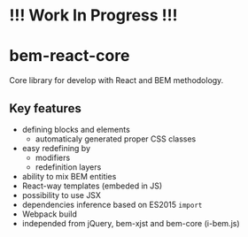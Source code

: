 # !!! Work In Progress !!!

# bem-react-core

Core library for develop with React and BEM methodology.

## Key features

  - defining blocks and elements
    - automaticaly generated proper CSS classes
  - easy redefining by
    - modifiers
    - redefinition layers
  - ability to mix BEM entities
  - React-way templates (embeded in JS)
  - possibility to use JSX
  - dependencies inference based on ES2015 `import`
  - Webpack build
  - independed from jQuery, bem-xjst and bem-core (i-bem.js)

